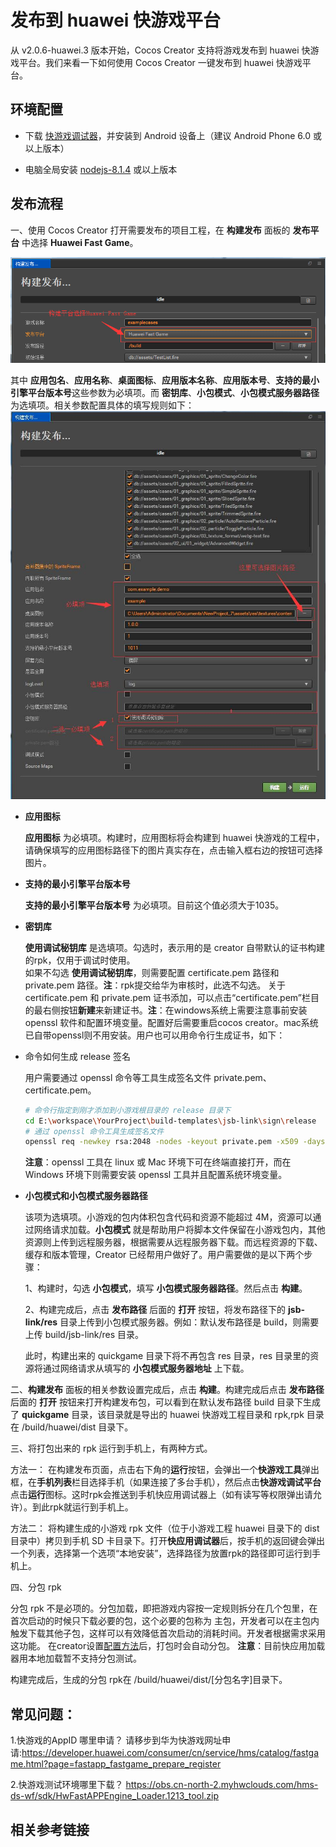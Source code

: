 # 发布到 huawei 快游戏平台

从 v2.0.6-huawei.3 版本开始，Cocos Creator 支持将游戏发布到 huawei 快游戏平台。我们来看一下如何使用 Cocos Creator 一键发布到 huawei 快游戏平台。

## 环境配置

- 下载 [快游戏调试器](https://obs.cn-north-2.myhwclouds.com/hms-ds-wf/sdk/HwFastAPPEngine_Loader.1213_tool.zip)，并安装到 Android 设备上（建议 Android Phone 6.0 或以上版本）

- 电脑全局安装 [nodejs-8.1.4](https://nodejs.org/zh-cn/download/) 或以上版本

## 发布流程

一、使用 Cocos Creator 打开需要发布的项目工程，在 **构建发布** 面板的 **发布平台** 中选择 **Huawei Fast Game**。

  ![](./publish-huawei-instant-games/build_option.png)


   其中 **应用包名**、**应用名称**、**桌面图标**、**应用版本名称**、**应用版本号**、**支持的最小引擎平台版本号**这些参数为必填项。而 **密钥库**、**小包模式**、**小包模式服务器路径** 为选填项。相关参数配置具体的填写规则如下：
    ![](./publish-huawei-instant-games/build_opt_fill.jpg)

- **应用图标**

  **应用图标** 为必填项。构建时，应用图标将会构建到 huawei 快游戏的工程中，请确保填写的应用图标路径下的图片真实存在，点击输入框右边的按钮可选择图片。  

- **支持的最小引擎平台版本号**

  **支持的最小引擎平台版本号** 为必填项。目前这个值必须大于1035。
  
- **密钥库**

  **使用调试秘钥库** 是选填项。勾选时，表示用的是 creator 自带默认的证书构建的rpk，仅用于调试时使用。<br>
  如果不勾选 **使用调试秘钥库**，则需要配置 certificate.pem 路径和 private.pem 路径。**注**：rpk提交给华为审核时，此选不勾选。
  关于 certificate.pem 和 private.pem 证书添加，可以点击“certificate.pem”栏目的最右侧按钮**新建**来新建证书。**注**：在windows系统上需要注意事前安装 openssl 软件和配置环境变量。配置好后需要重启cocos creator。mac系统已自带openssl则不用安装。用户也可以用命令行生成证书，如下：

- 命令如何生成 release 签名

   用户需要通过 openssl 命令等工具生成签名文件 private.pem、certificate.pem。
    
    ```bash
    # 命令行指定到刚才添加到小游戏根目录的 release 目录下
    cd E:\workspace\YourProject\build-templates\jsb-link\sign\release
    # 通过 openssl 命令工具生成签名文件
    openssl req -newkey rsa:2048 -nodes -keyout private.pem -x509 -days 3650 -out certificate.pem
    ```

  **注意**：openssl 工具在 linux 或 Mac 环境下可在终端直接打开，而在 Windows 环境下则需要安装 openssl 工具并且配置系统环境变量。

- **小包模式和小包模式服务器路径**

  该项为选填项。小游戏的包内体积包含代码和资源不能超过 4M，资源可以通过网络请求加载。**小包模式** 就是帮助用户将脚本文件保留在小游戏包内，其他资源则上传到远程服务器，根据需要从远程服务器下载。而远程资源的下载、缓存和版本管理，Creator 已经帮用户做好了。用户需要做的是以下两个步骤：

  1、构建时，勾选 **小包模式**，填写 **小包模式服务器路径**。然后点击 **构建**。

  2、构建完成后，点击 **发布路径** 后面的 **打开** 按钮，将发布路径下的 **jsb-link/res** 目录上传到小包模式服务器。例如：默认发布路径是 build，则需要上传 build/jsb-link/res 目录。

  此时，构建出来的 quickgame 目录下将不再包含 res 目录，res 目录里的资源将通过网络请求从填写的 **小包模式服务器地址** 上下载。

二、**构建发布** 
    面板的相关参数设置完成后，点击 **构建**。构建完成后点击 **发布路径** 后面的 **打开** 按钮来打开构建发布包，可以看到在默认发布路径 build 目录下生成了 **quickgame** 目录，该目录就是导出的 huawei 快游戏工程目录和 rpk,rpk 目录在 /build/huawei/dist 目录下。

三、将打包出来的 rpk 运行到手机上，有两种方式。

   方法一： 在构建发布页面，点击右下角的**运行**按钮，会弹出一个**快游戏工具**弹出框，在**手机列表**栏目选择手机（如果连接了多台手机），然后点击**快游戏调试平台**点击**运行**图标。这时rpk会推送到手机快应用调试器上（如有读写等权限弹出请允许）。到此rpk就运行到手机上。
   
   方法二：
   将构建生成的小游戏 rpk 文件（位于小游戏工程 huawei 目录下的 dist 目录中）拷贝到手机 SD 卡目录下。打开**快应用调试器**后，按手机的返回键会弹出一个列表，选择第一个选项“本地安装”，选择路径为放置rpk的路径即可运行到手机上。
        
四、分包 rpk

分包 rpk 不是必项的。分包加载，即把游戏内容按一定规则拆分在几个包里，在首次启动的时候只下载必要的包，这个必要的包称为 主包，开发者可以在主包内触发下载其他子包，这样可以有效降低首次启动的消耗时间。开发者根据需求采用这功能。
在creator设置[配置方法](https://docs.cocos.com/creator/manual/zh/scripting/subpackage.html)后，打包时会自动分包。
**注意**：目前快应用加载器用本地加载暂不支持分包测试。

构建完成后，生成的分包 rpk在 /build/huawei/dist/[分包名字]目录下。
## 常见问题：
1.快游戏的AppID 哪里申请？
请移步到华为快游戏网址申请:https://developer.huawei.com/consumer/cn/service/hms/catalog/fastgame.html?page=fastapp_fastgame_prepare_register

2.快游戏测试环境哪里下载？
https://obs.cn-north-2.myhwclouds.com/hms-ds-wf/sdk/HwFastAPPEngine_Loader.1213_tool.zip

## 相关参考链接



